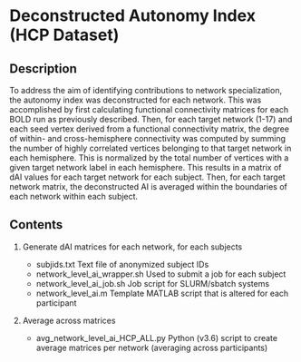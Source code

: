 # Deconstructed Autonomy Index (HCP Dataset)

## Description
To address the aim of identifying contributions to network specialization, the autonomy index was deconstructed for each network. This was accomplished by first calculating functional connectivity matrices for each BOLD run as previously described. Then, for each target network (1-17) and each seed vertex derived from a functional connectivity matrix, the degree of within- and cross-hemisphere connectivity was computed by summing the number of highly correlated vertices belonging to that target network in each hemisphere. This is normalized by the total number of vertices with a given target network label in each hemisphere. This results in a matrix of dAI values for each target network for each subject. Then, for each target network matrix, the deconstructed AI is averaged within the boundaries of each network within each subject.

## Contents
1. Generate dAI matrices for each network, for each subjects
    * subjids.txt Text file of anonymized subject IDs
    * network_level_ai_wrapper.sh Used to submit a job for each subject
    * network_level_ai_job.sh Job script for SLURM/sbatch systems
    * network_level_ai.m Template MATLAB script that is altered for each participant

2. Average across matrices
    * avg_network_level_ai_HCP_ALL.py Python (v3.6) script to create average matrices per network (averaging across participants)
